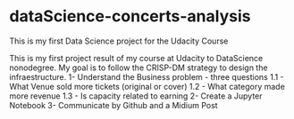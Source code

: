 # dataScience-concerts-analysis
This is my first Data Science project for the Udacity Course

This is my first project result of my course at Udacity to DataScience nonodegree. My goal is to follow the CRISP-DM  strategy to design the infraestructure. 
1- Understand the Business problem - three questions
  1.1 - What Venue sold more tickets (original or cover)
  1.2 - What category made more revenue
  1.3 - Is capacity related to earning
2- Create a Jupyter Notebook
3- Communicate by Github and a Midium Post
